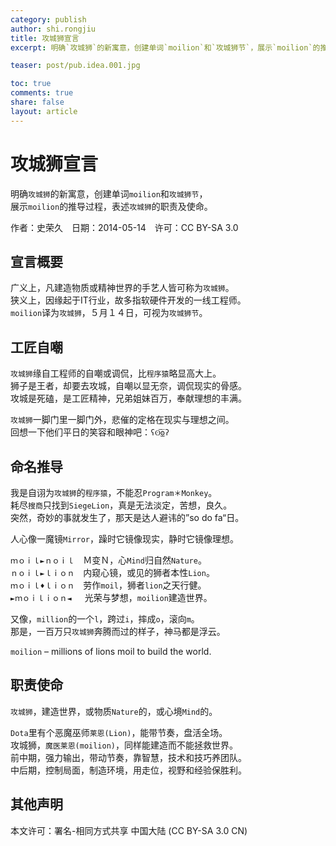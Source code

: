 ```yaml
---
category: publish
author: shi.rongjiu
title: 攻城狮宣言
excerpt: 明确`攻城狮`的新寓意，创建单词`moilion`和`攻城狮节`，展示`moilion`的推导过程，表述`攻城狮`的职责及使命。

teaser: post/pub.idea.001.jpg

toc: true
comments: true
share: false
layout: article
---
```


# 攻城狮宣言

明确`攻城狮`的新寓意，创建单词`moilion`和`攻城狮节`，  
展示`moilion`的推导过程，表述`攻城狮`的职责及使命。

作者：史荣久　日期：2014-05-14　许可：CC BY-SA 3.0

## 宣言概要

广义上，凡建造物质或精神世界的手艺人皆可称为`攻城狮`。  
狭义上，因缘起于IT行业，故多指软硬件开发的一线工程师。  
`moilion`译为`攻城狮`，５月１４日，可视为`攻城狮节`。

## 工匠自嘲

`攻城狮`缘自工程师的自嘲或调侃，比`程序猿`略显高大上。  
狮子是王者，却要去攻城，自嘲以显无奈，调侃现实的骨感。  
攻城是死磕，是工匠精神，兄弟姐妹百万，奉献理想的丰满。

`攻城狮`一脚门里一脚门外，悲催的定格在现实与理想之间。  
回想一下他们平日的笑容和眼神吧：`ʕʘ̅͜ʘ̅ʔ`

## 命名推导

我是自诩为`攻城狮`的`程序猿`，不能忍`Program＊Monkey`。  
耗尽`搜商`只找到`SiegeLion`，真是无法淡定，苦想，良久。  
突然，奇妙的事就发生了，那天是达人避讳的”so do fa“日。

人心像一魔镜`Mirror`，躁时它镜像现实，静时它镜像理想。

`ｍｏｉｌ►ｎｏｉｌ`　Ｍ变Ｎ，心`Mind`归自然`Nature`。  
`ｎｏｉｌ►ｌｉｏｎ`　内窥心镜，或见的狮者本性`Lion`。  
`ｍｏｉｌ♦ｌｉｏｎ`　劳作`moil`，狮者`lion`之天行健。  
`►ｍｏｉｌｉｏｎ◄ `　光荣与梦想，`moilion`建造世界。

又像，`million`的一个`l`，跨过`i`，摔成`o`，滚向`m`。  
那是，一百万只`攻城狮`奔腾而过的样子，神马都是浮云。

`moilion` – millions of lions moil to build the world.

## 职责使命

`攻城狮`，建造世界，或物质`Nature`的，或心境`Mind`的。

`Dota`里有个恶魔巫师`莱恩(Lion)`，能带节奏，盘活全场。  
攻城狮，`魔医莱恩(moilion)`，同样能建造而不能拯救世界。  
前中期，强力输出，带动节奏，靠智慧，技术和技巧养团队。  
中后期，控制局面，制造环境，用走位，视野和经验保胜利。

## 其他声明

本文许可：署名-相同方式共享 中国大陆 (CC BY-SA 3.0 CN)


